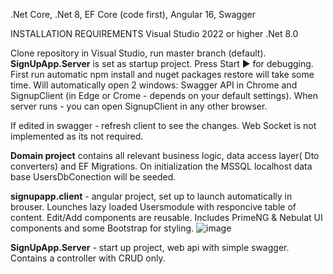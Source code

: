 .Net Core, .Net 8, EF Core (code first), Angular 16, Swagger

INSTALLATION REQUIREMENTS
Visual Studio 2022 or higher
.Net 8.0

Clone repository in Visual Studio, run master branch (default). **SignUpApp.Server** is set as startup project. Press Start ▶ for debugging.
First run automatic npm install and nuget packages restore will take some time. 
Will automatically open 2 windows: Swagger API in Chrome and SignupClient (in Edge or Crome - depends on your default settings). 
When server runs - you can open SignupClient in any other browser.

If edited in swagger - refresh client to see the changes. Web Socket is not implemented as its not required. 

**Domain project** contains all relevant business logic, data access layer( Dto converters) and EF Migrations. On initialization the MSSQL localhost data base UsersDbConection will be seeded. 

**signupapp.client** - angular project, set up to launch automatically in brouser. Lounches lazy loaded Usersmodule with responcive table of content. Edit/Add components are reusable. Includes PrimeNG & Nebulat UI components and some Bootstrap for styling.
![image](https://github.com/ola-goldin/SignUpApp/assets/10331361/5661ffbd-fd8a-4160-9710-d2461f83f369)

**SignUpApp.Server** - start up project, web api with simple swagger. Contains a controller with CRUD only. 


